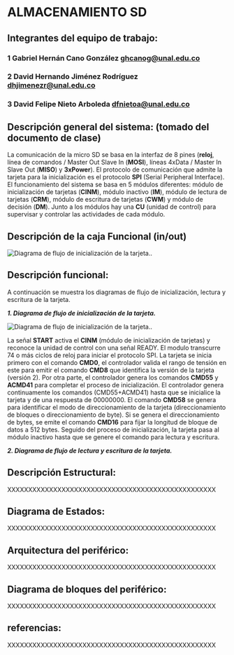 # ALMACENAMIENTO SD

## Integrantes del equipo de trabajo:

### 1 Gabriel Hernán Cano González ghcanog@unal.edu.co

### 2 David Hernando Jiménez Rodríguez dhjimenezr@unal.edu.co

### 3 David Felipe Nieto Arboleda dfnietoa@unal.edu.co


## Descripción general del sistema: (tomado del documento de clase)

La comunicación de la micro SD se basa en la interfaz de 8 pines (**reloj**, línea de comandos / Master Out Slave In (**MOSI**), líneas 4xData / Master In Slave Out (**MISO**) y **3xPower**). El protocolo de comunicación que admite la tarjeta para la inicialización es el protocolo **SPI** (Serial Peripheral Interface).  El funcionamiento del sistema se basa en 5 módulos diferentes: módulo de inicialización de tarjetas (**CINM**), módulo inactivo (**IM**), módulo de lectura de tarjetas (**CRM**), módulo de escritura de tarjetas (**CWM**) y módulo de decisión (**DM**). Junto a los módulos hay una **CU** (unidad de control) para supervisar y controlar las actividades de cada módulo.

## Descripción de la caja Funcional  (in/out)

![](http://media.springernature.com/full/springer-static/image/art%3A10.1186%2Fs13639-016-0060-8/MediaObjects/13639_2016_60_Fig14_HTML.gif "Diagrama de flujo de inicialización de la tarjeta.").

## Descripción funcional:

A continuación se muestra los diagramas de flujo de inicialización, lectura y escritura de la tarjeta. 

**_1. Diagrama de flujo de inicialización de la tarjeta._**

![](http://media.springernature.com/full/springer-static/image/art%3A10.1186%2Fs13639-016-0060-8/MediaObjects/13639_2016_60_Fig14_HTML.gif "Diagrama de flujo de inicialización de la tarjeta.").

La señal **START** activa el **CINM** (módulo de inicialización de tarjetas) y reconoce la unidad de control con una señal READY.  El modulo transcurre 74 o más ciclos de reloj para iniciar el protocolo SPI. La tarjeta se inicia primero con el comando **CMD0**, el controlador valida el rango de tensión en este para emitir el comando **CMD8** que identifica la versión de la tarjeta (versión 2). Por otra parte, el controlador genera los comandos **CMD55** y **ACMD41** para completar el proceso de inicialización. El controlador genera continuamente los comandos (CMD55+ACMD41) hasta que se inicialice la tarjeta y de una respuesta de 00000000. El comando **CMD58** se genera para identificar el modo de direccionamiento de la tarjeta (direccionamiento de bloques o direccionamiento de byte). Si se genera el direccionamiento de bytes, se emite el comando **CMD16** para fijar la longitud de bloque de datos a 512 bytes. Seguido del proceso de inicialización, la tarjeta pasa al módulo inactivo hasta que se genere el comando para lectura y escritura. 

**_2. Diagrama de flujo de lectura y escritura de la tarjeta._**



## Descripción Estructural:

XXXXXXXXXXXXXXXXXXXXXXXXXXXXXXXXXXXXXXXXXXXXXXXXXX

## Diagrama de Estados:

XXXXXXXXXXXXXXXXXXXXXXXXXXXXXXXXXXXXXXXXXXXXXXXXXX

## Arquitectura del periférico:

XXXXXXXXXXXXXXXXXXXXXXXXXXXXXXXXXXXXXXXXXXXXXXXXXX

## Diagrama de bloques del periférico:

XXXXXXXXXXXXXXXXXXXXXXXXXXXXXXXXXXXXXXXXXXXXXXXXXX

## referencias:

XXXXXXXXXXXXXXXXXXXXXXXXXXXXXXXXXXXXXXXXXXXXXXXXXX

